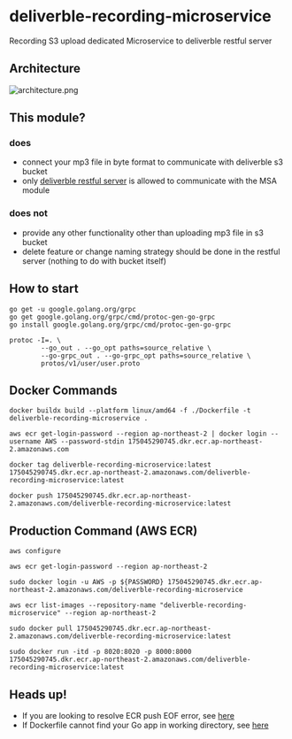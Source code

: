 # deliverble-recording-microservice
Recording S3 upload dedicated Microservice to deliverble restful server

## Architecture
![architecture.png](https://user-images.githubusercontent.com/41055141/203263203-4dfc5793-8472-40fd-8fb2-d1eef2c07b29.png)

## This module?
### does
* connect your mp3 file in byte format to communicate with deliverble s3 bucket
* only [deliverble restful server](https://github.com/DeliverBle/deliverble-backend-nestjs) is allowed to communicate with the MSA module
### does not
* provide any other functionality other than uploading mp3 file in s3 bucket
* delete feature or change naming strategy should be done in the restful server (nothing to do with bucket itself)

## How to start
```
go get -u google.golang.org/grpc
go get google.golang.org/grpc/cmd/protoc-gen-go-grpc
go install google.golang.org/grpc/cmd/protoc-gen-go-grpc
```
```
protoc -I=. \
	    --go_out . --go_opt paths=source_relative \
	    --go-grpc_out . --go-grpc_opt paths=source_relative \
	    protos/v1/user/user.proto
```

## Docker Commands
```
docker buildx build --platform linux/amd64 -f ./Dockerfile -t deliverble-recording-microservice .
```
```
aws ecr get-login-password --region ap-northeast-2 | docker login --username AWS --password-stdin 175045290745.dkr.ecr.ap-northeast-2.amazonaws.com
```
```
docker tag deliverble-recording-microservice:latest 175045290745.dkr.ecr.ap-northeast-2.amazonaws.com/deliverble-recording-microservice:latest
```
```
docker push 175045290745.dkr.ecr.ap-northeast-2.amazonaws.com/deliverble-recording-microservice:latest
```
## Production Command (AWS ECR)
```
aws configure
```
```
aws ecr get-login-password --region ap-northeast-2
```
```
sudo docker login -u AWS -p ${PASSWORD} 175045290745.dkr.ecr.ap-northeast-2.amazonaws.com/deliverble-recording-microservice
```
```
aws ecr list-images --repository-name "deliverble-recording-microservice" --region ap-northeast-2
```
```
sudo docker pull 175045290745.dkr.ecr.ap-northeast-2.amazonaws.com/deliverble-recording-microservice:latest
```
```
sudo docker run -itd -p 8020:8020 -p 8000:8000 175045290745.dkr.ecr.ap-northeast-2.amazonaws.com/deliverble-recording-microservice:latest
```

## Heads up!
* If you are looking to resolve ECR push EOF error, see [here](https://stackoverflow.com/questions/70452836/docker-push-to-aws-ecr-hangs-immediately-and-times-out)
* If Dockerfile cannot find your Go app in working directory, see [here](https://www.reddit.com/r/golang/comments/hr3895/cant_load_package_package_no_go_files_in_app_when/)
